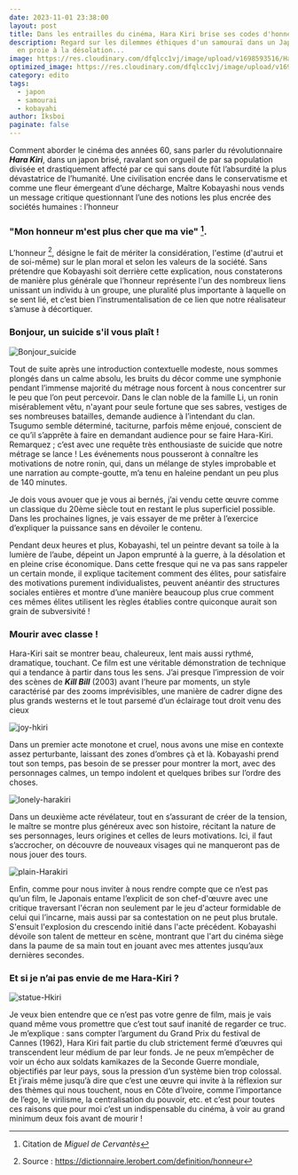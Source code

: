 ```yaml
---
date: 2023-11-01 23:38:00
layout: post
title: Dans les entrailles du cinéma, Hara Kiri brise ses codes d'honneur
description: Regard sur les dilemmes éthiques d'un samouraï dans un Japon féodal
  en proie à la désolation...
image: https://res.cloudinary.com/dfqlcc1vj/image/upload/v1698593516/Hara%20Kiri/Preview/Harakiri-089_sszfdu.jpg
optimized_image: https://res.cloudinary.com/dfqlcc1vj/image/upload/v1698593516/Hara%20Kiri/Preview/Harakiri-089_sszfdu.jpg
category: edito
tags:
  - japon
  - samourai
  - kobayahi
author: Iksboi
paginate: false
---
```

Comment aborder le cinéma des années 60, sans parler du révolutionnaire ***Hara Kiri***, dans un japon brisé, ravalant son orgueil de par sa population divisée et drastiquement affecté par ce qui sans doute fût l’absurdité la plus dévastatrice de l’humanité. Une civilisation encrée dans le conservatisme et comme une fleur émergeant d’une décharge, Maître Kobayashi nous vends un message critique questionnant l’une des notions les plus encrée des sociétés humaines : l’honneur
### "Mon honneur m'est plus cher que ma vie" [^1].

L’honneur [^2], désigne le fait de mériter la considération, l'estime (d'autrui et de soi-même) sur le plan moral et selon les valeurs de la société. Sans prétendre que Kobayashi soit derrière cette explication, nous constaterons de manière plus générale que l’honneur représente l'un des nombreux liens unissant un individu à un groupe, une pluralité plus importante à laquelle on se sent lié, et c’est bien l’instrumentalisation de ce lien que notre réalisateur s’amuse à décortiquer.

### Bonjour, un suicide s'il vous plaît !

![Bonjour_suicide](https://res.cloudinary.com/dfqlcc1vj/image/upload/v1700267966/Hara%20Kiri/Subtitles/Harakiri-082_tlqzj3.jpg)

Tout de suite après une introduction contextuelle modeste, nous sommes plongés dans un calme absolu, les bruits du décor comme une symphonie pendant l’immense majorité du métrage nous forcent à nous concentrer sur le peu que l’on peut percevoir. Dans le clan noble de la famille Li, un ronin misérablement vêtu, n'ayant pour seule fortune que ses sabres, vestiges de ses nombreuses batailles, demande audience à l’intendant du clan. Tsugumo semble déterminé, taciturne, parfois même enjoué, conscient de ce qu’il s’apprête à faire en demandant audience pour se faire Hara-Kiri. Remarquez ; c’est avec une requête très enthousiaste de suicide que notre métrage se lance ! Les événements nous pousseront à connaître les motivations de notre ronin, qui, dans un mélange de styles improbable et une narration au compte-goutte, m’a tenu en haleine pendant un peu plus de 140 minutes.

Je dois vous avouer que je vous ai bernés, j’ai vendu cette œuvre comme un classique du 20ème siècle tout en restant le plus superficiel possible. Dans les prochaines lignes, je vais essayer de me prêter à l’exercice d’expliquer la puissance sans en dévoiler le contenu.

Pendant deux heures et plus, Kobayashi, tel un peintre devant sa toile à la lumière de l’aube, dépeint un Japon emprunté à la guerre, à la désolation et en pleine crise économique. Dans cette fresque qui ne va pas sans rappeler un certain monde, il explique tacitement comment des élites, pour satisfaire des motivations purement individualistes, peuvent anéantir des structures sociales entières et montre d’une manière beaucoup plus crue comment ces mêmes élites utilisent les règles établies contre quiconque aurait son grain de subversivité !

### **Mourir avec classe !**

Hara-Kiri sait se montrer beau, chaleureux, lent mais aussi rythmé, dramatique, touchant. Ce film est une véritable démonstration de technique qui a tendance à partir dans tous les sens. J’ai presque l’impression de voir des scènes de ***Kill Bill*** (2003) avant l’heure par moments, un style caractérisé par des zooms imprévisibles, une manière de cadrer digne des plus grands westerns et le tout parsemé d’un éclairage tout droit venu des cieux

![joy-hkiri](https://res.cloudinary.com/dfqlcc1vj/image/upload/v1700267760/Hara%20Kiri/Subtitles/Harakiri-054_shwtg4.jpg)



Dans un premier acte monotone et cruel, nous avons une mise en contexte assez perturbante, laissant des zones d’ombres çà et là. Kobayashi prend tout son temps, pas besoin de se presser pour montrer la mort, avec des personnages calmes, un tempo indolent et quelques bribes sur l’ordre des choses.

![lonely-harakiri](https://res.cloudinary.com/dfqlcc1vj/image/upload/v1700268373/Hara%20Kiri/Subtitles/Harakiri-068_zm6r0d.jpg)


Dans un deuxième acte révélateur, tout en s’assurant de créer de la tension, le maître se montre plus généreux avec son histoire, récitant la nature de ses personnages, leurs origines et celles de leurs motivations. Ici, il faut s’accrocher, on découvre de nouveaux visages qui ne manqueront pas de nous jouer des tours.

![plain-Harakiri](https://res.cloudinary.com/dfqlcc1vj/image/upload/v1700268086/Hara%20Kiri/Subtitles/Harakiri-099_zxpkyz.jpg)

Enfin, comme pour nous inviter à nous rendre compte que ce n’est pas qu’un film, le Japonais entame l’explicit de son chef-d'œuvre avec une critique traversant l'écran non seulement par le jeu d'acteur formidable de celui qui l’incarne, mais aussi par sa contestation on ne peut plus brutale. S'ensuit l'explosion du crescendo initié dans l'acte précédent. Kobayashi dévoile son talent de metteur en scène, montrant que l'art du cinéma siège dans la paume de sa main tout en jouant avec mes attentes jusqu’aux dernières secondes.

### Et si je n’ai pas envie de me Hara-Kiri ?

![statue-Hkiri](https://res.cloudinary.com/dfqlcc1vj/image/upload/v1700268874/Hara%20Kiri/Subtitles/Harakiri-004_nru5r4.jpg)

Je veux bien entendre que ce n’est pas votre genre de film, mais je vais quand même vous promettre que c’est tout sauf inanité de regarder ce truc. Je m’explique : sans compter l’argument du Grand Prix du festival de Cannes (1962), Hara Kiri fait partie du club strictement fermé d’œuvres qui transcendent leur médium de par leur fonds. Je ne peux m’empêcher de voir un écho aux soldats kamikazes de la Seconde Guerre mondiale, objectifiés par leur pays, sous la pression d’un système bien trop colossal. Et j’irais même jusqu’à dire que c’est une œuvre qui invite à la réflexion sur des thèmes qui nous touchent, nous en Côte d’Ivoire, comme l’importance de l’ego, le virilisme, la centralisation du pouvoir, etc. et c’est pour toutes ces raisons que pour moi c’est un indispensable du cinéma, à voir au grand minimum deux fois avant de mourir ! 

 [^1]: Citation de *Miguel de Cervantès*

 [^2]: Source : <https://dictionnaire.lerobert.com/definition/honneur>